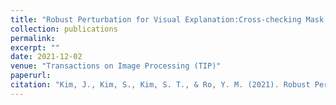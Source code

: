 ```yaml
---
title: "Robust Perturbation for Visual Explanation:Cross-checking Mask Optimization to Avoid Class Distortion"
collection: publications
permalink: 
excerpt: ""
date: 2021-12-02
venue: "Transactions on Image Processing (TIP)"
paperurl:
citation: "Kim, J., Kim, S., Kim, S. T., & Ro, Y. M. (2021). Robust Perturbation for Visual Explanation: Cross-Checking Mask Optimization to Avoid Class Distortion. IEEE Transactions on Image Processing, 31, 301-313."
---
```

